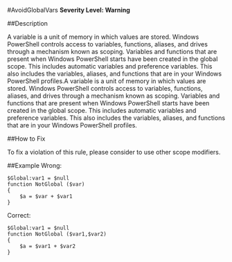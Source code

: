#AvoidGlobalVars 
**Severity Level: Warning**

##Description

A variable is a unit of memory in which values are stored. Windows PowerShell controls access to variables, functions, aliases, and drives through a mechanism known as scoping. Variables and functions that are present when Windows PowerShell starts have been created in the global scope. This includes automatic variables and preference variables. This also includes the variables, aliases, and functions that are in your Windows PowerShell profiles.A variable is a unit of memory in which values are stored. Windows PowerShell controls access to variables, functions, aliases, and drives through a mechanism known as scoping. Variables and functions that are present when Windows PowerShell starts have been created in the global scope. This includes automatic variables and preference variables. This also includes the variables, aliases, and functions that are in your Windows PowerShell profiles.

##How to Fix

To fix a violation of this rule, please consider to use other scope modifiers.

##Example
Wrong:

	$Global:var1 = $null
	function NotGlobal ($var)
	{
    	$a = $var + $var1
	}

Correct:

	$Global:var1 = $null
	function NotGlobal ($var1,$var2)
	{
    	$a = $var1 + $var2
	}
